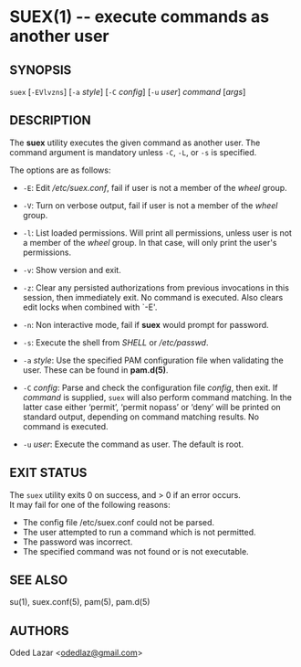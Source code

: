 SUEX(1) -- execute commands as another user
=============================================

## SYNOPSIS

`suex` \[`-EVlvzns`] \[`-a` *style*] \[`-C` *config*] \[`-u` *user*] *command* \[*args*]

## DESCRIPTION

The **suex** utility executes the given command as another user.
The command argument is mandatory unless `-C`, `-L`, or `-s` is specified.

The options are as follows:

  * `-E`:
    Edit */etc/suex.conf*, fail if user is not a member of the *wheel* group.

  * `-V`:
    Turn on verbose output, fail if user is not a member of the *wheel* group.

  * `-l`:
    List loaded permissions. Will print all permissions, unless user is not
    a member of the *wheel* group. In that case, will only print the user's permissions.

  * `-v`:
    Show version and exit.

  * `-z`:
    Clear any persisted authorizations from previous invocations in this session, then immediately exit. No command is executed.
    Also clears edit locks when combined with `-E'.

  * `-n`:
    Non interactive mode, fail if **suex** would prompt for password.

  * `-s`:
    Execute the shell from *SHELL* or */etc/passwd*.
    
  * `-a` *style*:
    Use the specified PAM configuration file when validating the user. These can be found in **pam.d(5)**.

  * `-C` *config*:
    Parse and check the configuration file *config*, then exit. If *command* is
    supplied, `suex` will also perform command matching. In the latter case either
    ‘permit’, ‘permit nopass’ or ‘deny’ will be printed on standard output,
    depending on command matching results. No command is executed.

  * `-u` *user*:
    Execute the command as user. The default is root.
    
## EXIT STATUS

The `suex` utility exits 0 on success, and > 0 if an error occurs.  
It may fail for one of the following reasons:

   * The config file /etc/suex.conf could not be parsed.
   * The user attempted to run a command which is not permitted.
   * The password was incorrect.
   * The specified command was not found or is not executable.

## SEE ALSO

su(1), suex.conf(5), pam(5), pam.d(5)

## AUTHORS

Oded Lazar <<odedlaz@gmail.com>>
